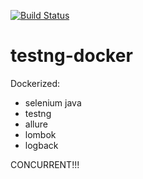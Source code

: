 [![Build Status](https://travis-ci.org/Svitskyi/testng-docker.svg?branch=master)](https://travis-ci.org/Svitskyi/testng-docker)

# testng-docker

Dockerized:
- selenium java
- testng
- allure
- lombok
- logback



CONCURRENT!!!
